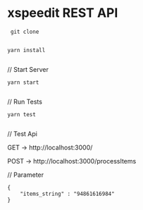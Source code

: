# xspeedit REST API

```
 git clone
 
```


```
yarn install
 
```


// Start Server
```
yarn start 
 
```

// Run Tests
```
yarn test
 
```

// Test Api

GET -> http://localhost:3000/




POST -> http://localhost:3000/processItems

// Parameter
```
{
    "items_string" : "94861616984"
}
 
```

